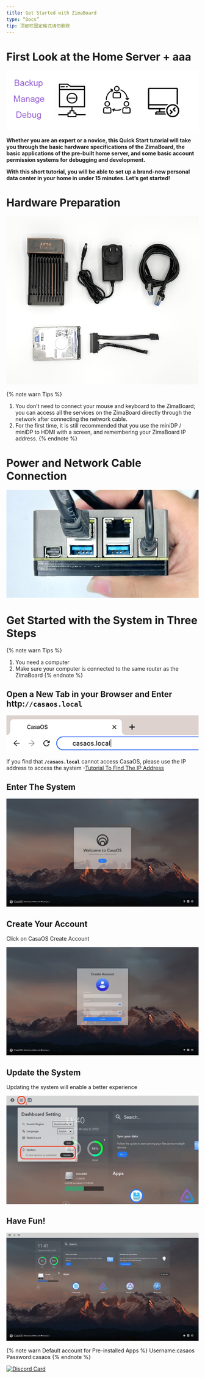 ```yaml
---
title: Get Started with ZimaBoard
type: “Docs”
tip: 顶部栏固定格式请勿删除
---
```

# First Look at the Home Server + aaa

![Zimaboard Homeserve](/images/Get-Started-with-ZimaBoard/quick-get-start-zimaboard-homeserve.jpg)

**Whether you are an expert or a novice, this Quick Start tutorial will take you through the basic hardware specifications of the ZimaBoard, the basic applications of the pre-built home server, and some basic account permission systems for debugging and development.**

**With this short tutorial, you will be able to set up a brand-new personal data center in your home in under 15 minutes. Let’s get started!**

# Hardware Preparation

![ZimaBoard Quickstart Preparation](/images/Get-Started-with-ZimaBoard/quickstart-preparation.jpg )

{% note warn Tips %}
1. You don’t need to connect your mouse and keyboard to the ZimaBoard; you can access all the services on the ZimaBoard directly through the network after connecting the network cable.
2. For the first time, it is still recommended that you use the miniDP / miniDP to HDMI with a screen, and remembering your ZimaBoard IP address.
{% endnote %}

# Power and Network Cable Connection

![ZimaBoard Connect Power](/images/Get-Started-with-ZimaBoard/quickstart-power-connect.jpg)

# Get Started with the System in Three Steps

{% note warn Tips %}
1. You need a computer
2. Make sure your computer is connected to the same router as the ZimaBoard
{% endnote %}

## Open a New Tab in your Browser and Enter http:**`//casaos.local`**

![Enter to CasaOS](/images/Get-Started-with-ZimaBoard/casaos-enter-casa-local.jpg)

If you find that **`/casaos.local`** cannot access CasaOS, please use the IP address to access the system -[Tutorial To Find The IP Address](/faq/How-to-check-IP-address)

## Enter The System

![CasaOS HomePage](/images/Get-Started-with-ZimaBoard/casaos-welcome.jpg)

## Create Your Account

Click on CasaOS Create Account

![Create CasaOS Account](/images/Get-Started-with-ZimaBoard/casaos-create-account.jpg)

## Update the System

Updating the system will enable a better experience

![CasaOS Update](/images/Get-Started-with-ZimaBoard/casaos-update.jpg)

## Have Fun!

![CasaOS Main](/images/Get-Started-with-ZimaBoard/casaos-main.jpg)

{% note warn Default account for Pre-installed Apps %}
Username:casaos
Password:casaos
{% endnote %}

[![Discord Card](https://discordapp.com/api/guilds/884667213326463016/widget.png?style=banner2)](https://discord.gg/knqAbbBbeX)